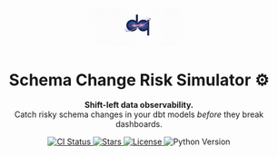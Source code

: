 <div align="center">
  <img src="https://raw.githubusercontent.com/naoufal2807/dq/main/docs/logo.png"
       alt="Schema Risk Simulator" width="180"/>

  <h1>Schema Change Risk Simulator ⚙️</h1>
  <p>
    <b>Shift-left data observability.</b><br>
    Catch risky schema changes in your dbt models <em>before</em> they break dashboards.
  </p>

  <p>
    <a href="https://github.com/naoufal2807/dq/actions">
      <img src="https://img.shields.io/github/actions/workflow/status/naoufal2807/dq/schema-risk.yml?style=flat-square" alt="CI Status"/>
    </a>
    <a href="https://github.com/naoufal2807/dq/stargazers">
      <img src="https://img.shields.io/github/stars/naoufal2807/dq?color=yellow&style=flat-square" alt="Stars"/>
    </a>
    <a href="LICENSE">
      <img src="https://img.shields.io/badge/license-MIT-blue.svg?style=flat-square" alt="License"/>
    </a>
    <img src="https://img.shields.io/badge/python-3.10%2B-blue?style=flat-square" alt="Python Version"/>
  </p>
</div>
